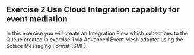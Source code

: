 ## Exercise 2 Use Cloud Integration capablity for event mediation

In this exercise you will create an Integration Flow which subscribes to the Queue created in exercise 1 via Advanced Event Mesh adapter using the Solace Messaging Format (SMF).




